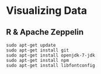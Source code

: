 # Visualizing Data

## R & Apache Zeppelin

```
sudo apt-get update
sudo apt-get install git
sudo apt-get install openjdk-7-jdk
sudo apt-get install npm
sudo apt-get install libfontconfig
```
